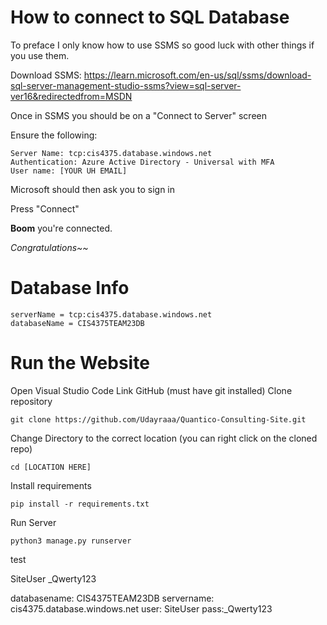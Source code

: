 # How to connect to SQL Database

To preface I only know how to use SSMS so good luck with other things if you use them.

Download SSMS: https://learn.microsoft.com/en-us/sql/ssms/download-sql-server-management-studio-ssms?view=sql-server-ver16&redirectedfrom=MSDN

Once in SSMS you should be on a "Connect to Server" screen

Ensure the following:

```Server Type: Database Engine
Server Name: tcp:cis4375.database.windows.net
Authentication: Azure Active Directory - Universal with MFA
User name: [YOUR UH EMAIL]
```
Microsoft should then ask you to sign in 

Press "Connect"

**Boom** you're connected.

_Congratulations~~_

# Database Info
```
serverName = tcp:cis4375.database.windows.net
databaseName = CIS4375TEAM23DB
```

# Run the Website

Open Visual Studio Code
Link GitHub (must have git installed)
Clone repository 
```
git clone https://github.com/Udayraaa/Quantico-Consulting-Site.git
```

Change Directory to the correct location (you can right click on the cloned repo)
```
cd [LOCATION HERE]
``` 
Install requirements
```
pip install -r requirements.txt
```
Run Server
```
python3 manage.py runserver
```
test

SiteUser
_Qwerty123

databasename: CIS4375TEAM23DB
servername: cis4375.database.windows.net
user: SiteUser
pass:_Qwerty123